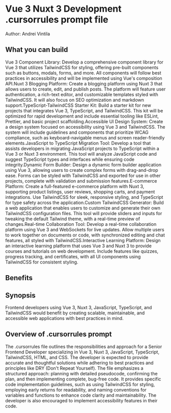 # Vue 3 Nuxt 3 Development .cursorrules prompt file

Author: Andrei Vintila

## What you can build
Vue 3 Component Library: Develop a comprehensive component library for Vue 3 that utilizes TailwindCSS for styling, offering pre-built components such as buttons, modals, forms, and more. All components will follow best practices in accessibility and will be implemented using Vue's composition API.Nuxt 3 Blogging Platform: Create a blogging platform using Nuxt 3 that allows users to create, edit, and publish posts. The platform will feature user authentication, a rich-text editor, and customizable templates styled with TailwindCSS. It will also focus on SEO optimization and markdown support.TypeScript-TailwindCSS Starter Kit: Build a starter kit for new projects that integrates Vue 3, TypeScript, and TailwindCSS. This kit will be optimized for rapid development and include essential tooling like ESLint, Prettier, and basic project scaffolding.Accessible UI Design System: Create a design system focused on accessibility using Vue 3 and TailwindCSS. The system will include guidelines and components that prioritize WCAG compliance, such as keyboard-navigable menus and screen reader-friendly elements.JavaScript to TypeScript Migration Tool: Develop a tool that assists developers in migrating JavaScript projects to TypeScript within a Vue 3 or Nuxt 3 environment. This tool will analyze JavaScript code and suggest TypeScript types and interfaces while ensuring code integrity.Dynamic Form Builder: Design a dynamic form builder application using Vue 3, allowing users to create complex forms with drag-and-drop ease. Forms can be styled with TailwindCSS and exported for use in other projects, complete with validation and submission features.E-commerce Platform: Create a full-featured e-commerce platform with Nuxt 3, supporting product listings, user reviews, shopping carts, and payment integrations. Use TailwindCSS for sleek, responsive styling, and TypeScript for type safety across the application.Custom TailwindCSS Generator: Build a web application that enables users to customize and generate their own TailwindCSS configuration files. This tool will provide sliders and inputs for tweaking the default Tailwind theme, with a real-time preview of changes.Real-time Collaboration Tool: Develop a real-time collaboration platform using Vue 3 and WebSockets for live updates. Allow multiple users to work together on documents or code, with synchronized editing and chat features, all styled with TailwindCSS.Interactive Learning Platform: Design an interactive learning platform that uses Vue 3 and Nuxt 3 to provide courses and tutorials on web development. Include features like quizzes, progress tracking, and certificates, with all UI components using TailwindCSS for consistent styling.

## Benefits


## Synopsis
Frontend developers using Vue 3, Nuxt 3, JavaScript, TypeScript, and TailwindCSS would benefit by creating scalable, maintainable, and accessible web applications with best practices in mind.

## Overview of .cursorrules prompt
The .cursorrules file outlines the responsibilities and approach for a Senior Frontend Developer specializing in Vue 3, Nuxt 3, JavaScript, TypeScript, TailwindCSS, HTML, and CSS. The developer is expected to provide accurate and thoughtful solutions while adhering to best practices and principles like DRY (Don't Repeat Yourself). The file emphasizes a structured approach: planning with detailed pseudocode, confirming the plan, and then implementing complete, bug-free code. It provides specific code implementation guidelines, such as using TailwindCSS for styling, employing early returns for readability, and naming conventions for variables and functions to enhance code clarity and maintainability. The developer is also encouraged to implement accessibility features in their code.


